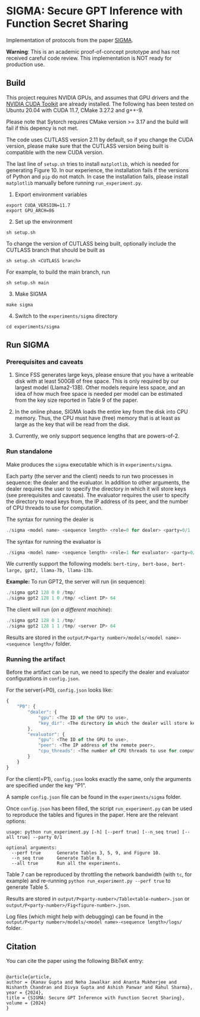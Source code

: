 
# SIGMA: Secure GPT Inference with Function Secret Sharing

Implementation of protocols from the paper [SIGMA](https://eprint.iacr.org/2023/1269).

**Warning**: This is an academic proof-of-concept prototype and has not received careful code review. This implementation is NOT ready for production use.

## Build

This project requires NVIDIA GPUs, and assumes that GPU drivers and the [NVIDIA CUDA Toolkit](https://docs.nvidia.com/cuda/) are already installed. The following has been tested on Ubuntu 20.04 with CUDA 11.7, CMake 3.27.2 and g++-9. 

Please note that Sytorch requires CMake version >= 3.17 and the build will fail if this depency is not met. 

The code uses CUTLASS version 2.11 by default, so if you change the CUDA version, please make sure that the CUTLASS version being built is compatible with the new CUDA version.

The last line of `setup.sh` tries to install `matplotlib`, which is needed for generating Figure 10. In our experience, the installation fails if the versions of Python and `pip` do not match. In case the installation fails, please install `matplotlib` manually before running `run_experiment.py`.

1. Export environment variables

```
export CUDA_VERSION=11.7
export GPU_ARCH=86
```

2. Set up the environment

```
sh setup.sh
```

To change the version of CUTLASS being built, optionally include the CUTLASS branch that should be built as

```
sh setup.sh <CUTLASS branch>
```
For example, to build the main branch, run

```
sh setup.sh main
```

3. Make SIGMA

```
make sigma
```

4. Switch to the `experiments/sigma` directory

```
cd experiments/sigma
```

## Run SIGMA

### Prerequisites and caveats

1. Since FSS generates large keys, please ensure that you have a writeable disk with at least 500GB of free space. This is only required by our largest model (Llama2-13B). Other models require less space, and an idea of how much free space is needed per model can be estimated from the key size reported in Table 9 of the paper.

2. In the online phase, SIGMA loads the entire key from the disk into CPU memory. Thus, the CPU must have (free) memory that is at least as large as the key that will be read from the disk.

3. Currently, we only support sequence lengths that are powers-of-2.


### Run standalone

Make produces the `sigma` executable which is in `experiments/sigma`.

Each party (the server and the client) needs to run two processes in sequence: the dealer and the evaluator. In addition to other arguments, the dealer requires the user to specify the directory in which it will store keys (see prerequisites and caveats). The evaluator requires the user to specify the directory to read keys from, the IP address of its peer, and the number of CPU threads to use for computation.

The syntax for running the dealer is 
```javascript
./sigma <model name> <sequence length> <role=0 for dealer> <party=0/1 (server/client)> <key directory>
```

The syntax for running the evaluator is 
```javascript
./sigma <model name> <sequence length> <role=1 for evaluator> <party=0/1 (server/client)> <key directory> <peer IP> <CPU threads>`
```

We currently support the following models: `bert-tiny, bert-base, bert-large, gpt2, llama-7b, llama-13b`.

**Example:** To run GPT2, the server will run (in sequence):
```javascript
./sigma gpt2 128 0 0 /tmp/
./sigma gpt2 128 1 0 /tmp/ <client IP> 64
```

The client will run (_on a different machine_):
```javascript
./sigma gpt2 128 0 1 /tmp/
./sigma gpt2 128 1 1 /tmp/ <server IP> 64
```

Results are stored in the `output/P<party number>/models/<model name>-<sequence length>/` folder.

### Running the artifact

Before the artifact can be run, we need to specify the dealer and evaluator configurations in `config.json`. 

For the server(=P0), `config.json` looks like:
```javascript
{
    "P0": {
        "dealer": {
            "gpu": <The ID of the GPU to use>,
            "key_dir": <The directory in which the dealer will store keys>
        },
        "evaluator": {
            "gpu": <The ID of the GPU to use>,
            "peer": <The IP address of the remote peer>,
            "cpu_threads": <The number of CPU threads to use for computation>
        }
    }
}
```

For the client(=P1), `config.json` looks exactly the same, only the arguments are specified under the key "P1".

A sample `config.json` file can be found in the `experiments/sigma` folder.

Once `config.json` has been filled, the script `run_experiment.py` can be used to reproduce the tables and figures in the paper. Here are the relevant options:

```
usage: python run_experiment.py [-h] [--perf true] [--n_seq true] [--all true] --party 0/1

optional arguments:
  --perf true      Generate Tables 3, 5, 9, and Figure 10.
  --n_seq true     Generate Table 8.
  --all true       Run all the experiments.
```

Table 7 can be reproduced by throttling the network bandwidth (with `tc`, for example) and re-running `python run_experiment.py --perf true` to generate Table 5. 

Results are stored in `output/P<party-number>/Table<table-number>.json` or `output/P<party-number>/Fig<figure-number>.json`. 

Log files (which might help with debugging) can be found in the `output/P<party number>/models/<model name>-<sequence length>/logs/` folder.


## Citation

You can cite the paper using the following BibTeX entry:

```

@article{article,
author = {Kanav Gupta and Neha Jawalkar and Ananta Mukherjee and Nishanth Chandran and Divya Gupta and Ashish Panwar and Rahul Sharma},
year = {2024},
title = {SIGMA: Secure GPT Inference with Function Secret Sharing},
volume = {2024}
}

```

